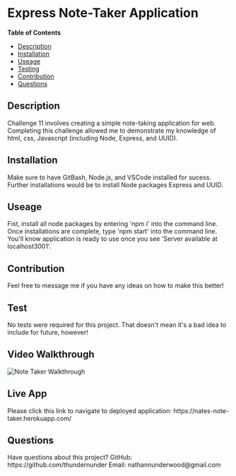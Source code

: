 <h1>Express Note-Taker Application</h1> 

<strong>Table of Contents</strong>
* [Description](#description)
* [Installation](#installation)
* [Useage](#useage)
* [Testing](#test)
* [Contribution](#contribution)
* [Questions](#questions)

<h2>Description</h2>
<p>Challenge 11 involves creating a simple note-taking application for web. Completing this challenge allowed me to demonstrate my knowledge of html, css, Javascript (including Node, Express, and UUID).</p> 

<h2>Installation</h2>
<p>Make sure to have GitBash, Node.js, and VSCode installed for sucess. Further installations would be to install Node packages Express and UUID.</p>

<h2>Useage</h2>
<p>Fist, install all node packages by entering 'npm i' into the command line. Once installations are complete, type 'npm start' into the command line. You'll know application is ready to use once you see 'Server available at localhost3001'.</p>

<h2>Contribution</h2>
<p>Feel free to message me if you have any ideas on how to make this better!</p>

<h2>Test</h2>
<p>No tests were required for this project. That doesn't mean it's a bad idea to include for future, however!</p>

<h2>Video Walkthrough</h2>

![Note Taker Walkthrough ](https://user-images.githubusercontent.com/98553537/190959854-6e5910ed-9d6c-4c07-b796-1181fc8dcaa7.gif)

<h2>Live App</h2>
<p>Please click this link to navigate to deployed application: https://nates-note-taker.herokuapp.com/</p>

<h2>Questions</h2>
<p>Have questions about this project?
GitHub: https://github.com/thundernunder
Email: nathannunderwood@gmail.com</p>
